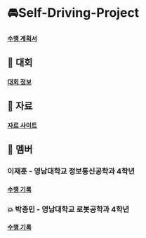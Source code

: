# 🚘Self-Driving-Project
#### <a href="https://docs.google.com/document/d/1IUayn3Iwd6Q2cQbSXzq3wwh3GvN1OAu5RGB_o0dagMg/edit?pli=1" >수행 계획서</a>

## 🏁 대회
#### <a href="https://github.com/PJmin2/Self-Driving-Project/wiki/%EB%8C%80%ED%9A%8C%EC%A0%95%EB%B3%B4" >대회 정보</a>

## 📜 자료
#### <a href="https://github.com/PJmin2/Self-Driving-Project/wiki/%EC%9E%90%EB%A3%8C-%EC%82%AC%EC%9D%B4%ED%8A%B8" >자료 사이트</a>

## 🤝 멤버
### 이재훈 - 영남대학교 정보통신공학과 4학년
#### <a href="본인 위키 주소" >수행 기록</a>
### 💥 박종민 - 영남대학교 로봇공학과 4학년
#### <a href="https://github.com/PJmin2/Self-Driving-Project/wiki/%EC%9E%90%EB%A3%8C-%EC%A1%B0%EC%82%AC-%EB%B0%8F-%EC%A0%95%EB%A6%AC" >수행 기록</a>
### 
